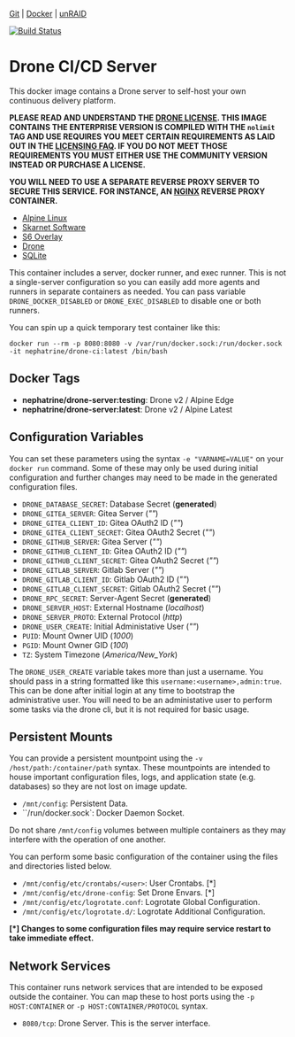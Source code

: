 [Git](https://code.nephatrine.net/nephatrine/docker-drone-ci/src/branch/master) |
[Docker](https://hub.docker.com/r/nephatrine/drone-ci/) |
[unRAID](https://code.nephatrine.net/nephatrine/unraid-containers)

[![Build Status](https://ci.nephatrine.net/api/badges/nephatrine/docker-drone-ci/status.svg?ref=refs/heads/master)](https://ci.nephatrine.net/nephatrine/docker-drone-ci)

# Drone CI/CD Server

This docker image contains a Drone server to self-host your own continuous
delivery platform.

**PLEASE READ AND UNDERSTAND THE [DRONE LICENSE](https://drone.io/enterprise/license/).
THIS IMAGE CONTAINS THE ENTERPRISE VERSION IS COMPILED WITH THE ``nolimit`` TAG
AND USE REQUIRES YOU MEET CERTAIN REQUIREMENTS AS LAID OUT IN THE
[LICENSING FAQ](https://discourse.drone.io/t/licensing-and-subscription-faq/3839).
IF YOU DO NOT MEET THOSE REQUIREMENTS YOU MUST EITHER USE THE COMMUNITY VERSION
INSTEAD OR PURCHASE A LICENSE.**

**YOU WILL NEED TO USE A SEPARATE REVERSE PROXY SERVER TO SECURE THIS SERVICE.
FOR INSTANCE, AN [NGINX](https://nginx.com/) REVERSE PROXY CONTAINER.**

- [Alpine Linux](https://alpinelinux.org/)
- [Skarnet Software](https://skarnet.org/software/)
- [S6 Overlay](https://github.com/just-containers/s6-overlay)
- [Drone](https://drone.io/)
- [SQLite](https://www.sqlite.org/)

This container includes a server, docker runner, and exec runner. This is not a
single-server configuration so you can easily add more agents and runners in
separate containers as needed. You can pass variable ``DRONE_DOCKER_DISABLED``
or ``DRONE_EXEC_DISABLED`` to disable one or both runners.

You can spin up a quick temporary test container like this:

~~~
docker run --rm -p 8080:8080 -v /var/run/docker.sock:/run/docker.sock -it nephatrine/drone-ci:latest /bin/bash
~~~

## Docker Tags

- **nephatrine/drone-server:testing**: Drone v2 / Alpine Edge
- **nephatrine/drone-server:latest**: Drone v2 / Alpine Latest

## Configuration Variables

You can set these parameters using the syntax ``-e "VARNAME=VALUE"`` on your
``docker run`` command. Some of these may only be used during initial
configuration and further changes may need to be made in the generated
configuration files.

- ``DRONE_DATABASE_SECRET``: Database Secret (**generated**)
- ``DRONE_GITEA_SERVER``: Gitea Server (*""*)
- ``DRONE_GITEA_CLIENT_ID``: Gitea OAuth2 ID (*""*)
- ``DRONE_GITEA_CLIENT_SECRET``: Gitea OAuth2 Secret (*""*)
- ``DRONE_GITHUB_SERVER``: Gitea Server (*""*)
- ``DRONE_GITHUB_CLIENT_ID``: Gitea OAuth2 ID (*""*)
- ``DRONE_GITHUB_CLIENT_SECRET``: Gitea OAuth2 Secret (*""*)
- ``DRONE_GITLAB_SERVER``: Gitlab Server (*""*)
- ``DRONE_GITLAB_CLIENT_ID``: Gitlab OAuth2 ID (*""*)
- ``DRONE_GITLAB_CLIENT_SECRET``: Gitlab OAuth2 Secret (*""*)
- ``DRONE_RPC_SECRET``: Server-Agent Secret (**generated**)
- ``DRONE_SERVER_HOST``: External Hostname (*localhost*)
- ``DRONE_SERVER_PROTO``: External Protocol (*http*)
- ``DRONE_USER_CREATE``: Initial Administative User (*""*)
- ``PUID``: Mount Owner UID (*1000*)
- ``PGID``: Mount Owner GID (*100*)
- ``TZ``: System Timezone (*America/New_York*)

The ``DRONE_USER_CREATE`` variable takes more than just a username. You should
pass in a string formatted like this ``username:<username>,admin:true``. This
can be done after initial login at any time to bootstrap the administrative
user. You will need to be an administative user to perform some tasks via the
drone cli, but it is not required for basic usage.

## Persistent Mounts

You can provide a persistent mountpoint using the ``-v /host/path:/container/path``
syntax. These mountpoints are intended to house important configuration files,
logs, and application state (e.g. databases) so they are not lost on image
update.

- ``/mnt/config``: Persistent Data.
- ``/run/docker.sock`: Docker Daemon Socket.

Do not share ``/mnt/config`` volumes between multiple containers as they may
interfere with the operation of one another.

You can perform some basic configuration of the container using the files and
directories listed below.

- ``/mnt/config/etc/crontabs/<user>``: User Crontabs. [*]
- ``/mnt/config/etc/drone-config``: Set Drone Envars. [*]
- ``/mnt/config/etc/logrotate.conf``: Logrotate Global Configuration.
- ``/mnt/config/etc/logrotate.d/``: Logrotate Additional Configuration.

**[*] Changes to some configuration files may require service restart to take
immediate effect.**

## Network Services

This container runs network services that are intended to be exposed outside
the container. You can map these to host ports using the ``-p HOST:CONTAINER``
or ``-p HOST:CONTAINER/PROTOCOL`` syntax.

- ``8080/tcp``: Drone Server. This is the server interface.

